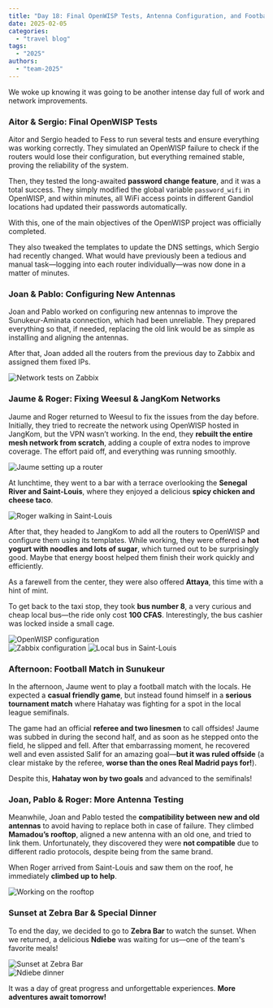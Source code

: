 ```yaml
---
title: "Day 18: Final OpenWISP Tests, Antenna Configuration, and Football Match in Sunukeur"  
date: 2025-02-05  
categories:  
  - "travel blog"  
tags:  
  - "2025"  
authors:  
  - "team-2025"  
---
```


We woke up knowing it was going to be another intense day full of work and network improvements.  

### Aitor & Sergio: Final OpenWISP Tests  

Aitor and Sergio headed to Fess to run several tests and ensure everything was working correctly. They simulated an OpenWISP failure to check if the routers would lose their configuration, but everything remained stable, proving the reliability of the system.  

Then, they tested the long-awaited **password change feature**, and it was a total success. They simply modified the global variable `password_wifi` in OpenWISP, and within minutes, all WiFi access points in different Gandiol locations had updated their passwords automatically.  

With this, one of the main objectives of the OpenWISP project was officially completed.  

They also tweaked the templates to update the DNS settings, which Sergio had recently changed. What would have previously been a tedious and manual task—logging into each router individually—was now done in a matter of minutes.  

### Joan & Pablo: Configuring New Antennas  

Joan and Pablo worked on configuring new antennas to improve the Sunukeur-Aminata connection, which had been unreliable. They prepared everything so that, if needed, replacing the old link would be as simple as installing and aligning the antennas.  

After that, Joan added all the routers from the previous day to Zabbix and assigned them fixed IPs.  

![Network tests on Zabbix](images/foto_prueba.jpg "Testing the network on Zabbix")  

### Jaume & Roger: Fixing Weesul & JangKom Networks  

Jaume and Roger returned to Weesul to fix the issues from the day before. Initially, they tried to recreate the network using OpenWISP hosted in JangKom, but the VPN wasn’t working. In the end, they **rebuilt the entire mesh network from scratch**, adding a couple of extra nodes to improve coverage. The effort paid off, and everything was running smoothly.  

![Jaume setting up a router](images/foto_jaume_router.jpg "Jaume configuring a router at Weesul")  

At lunchtime, they went to a bar with a terrace overlooking the **Senegal River and Saint-Louis**, where they enjoyed a delicious **spicy chicken and cheese taco**.  

![Roger walking in Saint-Louis](images/foto_roger_caminant.jpg "Roger walking through Saint-Louis")  

After that, they headed to JangKom to add all the routers to OpenWISP and configure them using its templates. While working, they were offered a **hot yogurt with noodles and lots of sugar**, which turned out to be surprisingly good. Maybe that energy boost helped them finish their work quickly and efficiently.  

As a farewell from the center, they were also offered **Attaya**, this time with a hint of mint.  

To get back to the taxi stop, they took **bus number 8**, a very curious and cheap local bus—the ride only cost **100 CFAS**. Interestingly, the bus cashier was locked inside a small cage.  

![OpenWISP configuration](images/foto-openwisp.png "Configuring OpenWISP")  
![Zabbix configuration](images/foto-zabbix.jpg "Configuring Zabbix") 
![Local bus in Saint-Louis](images/foto_bus.jpg "The curious number 8 bus")  

### Afternoon: Football Match in Sunukeur  

In the afternoon, Jaume went to play a football match with the locals. He expected a **casual friendly game**, but instead found himself in a **serious tournament match** where Hahatay was fighting for a spot in the local league semifinals.  

The game had an official **referee and two linesmen** to call offsides! Jaume was subbed in during the second half, and as soon as he stepped onto the field, he slipped and fell. After that embarrassing moment, he recovered well and even assisted Salif for an amazing goal—**but it was ruled offside** (a clear mistake by the referee, **worse than the ones Real Madrid pays for!**).  

Despite this, **Hahatay won by two goals** and advanced to the semifinals!  

### Joan, Pablo & Roger: More Antenna Testing  

Meanwhile, Joan and Pablo tested the **compatibility between new and old antennas** to avoid having to replace both in case of failure. They climbed **Mamadou’s rooftop**, aligned a new antenna with an old one, and tried to link them. Unfortunately, they discovered they were **not compatible** due to different radio protocols, despite being from the same brand.  

When Roger arrived from Saint-Louis and saw them on the roof, he immediately **climbed up to help**.  

![Working on the rooftop](images/foto_tejado.jpg "Joan, Pablo, and Roger on Mamadou’s rooftop")  

### Sunset at Zebra Bar & Special Dinner  

To end the day, we decided to go to **Zebra Bar** to watch the sunset. When we returned, a delicious **Ndiebe** was waiting for us—one of the team's favorite meals!  

![Sunset at Zebra Bar](images/foto_puesta_sol.jpg "Sunset at Zebra Bar")  
![Ndiebe dinner](images/foto_ndiebe.jpg "Ndiebe dinner, a team favorite")  

It was a day of great progress and unforgettable experiences. **More adventures await tomorrow!**  